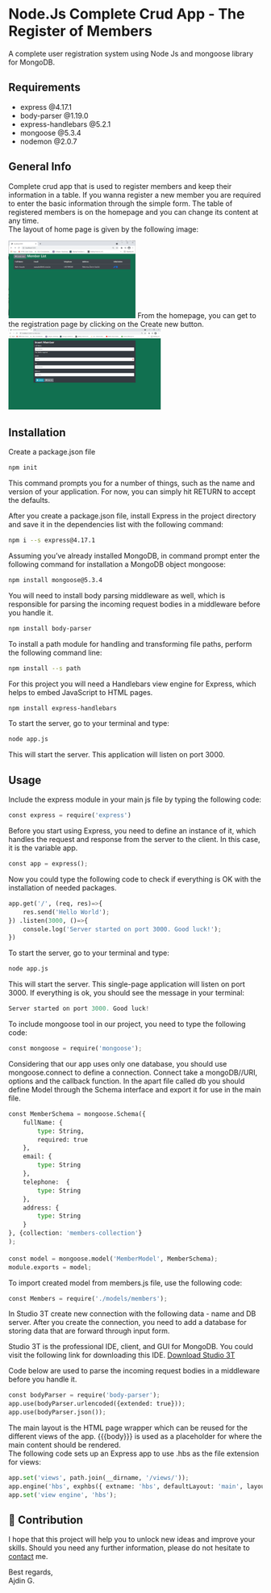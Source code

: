 # Node.Js Complete Crud App - The Register of Members
A complete user registration system using Node Js and mongoose library for MongoDB.
## Requirements 
* express @4.17.1
* body-parser @1.19.0
* express-handlebars @5.2.1
* mongoose @5.3.4
* nodemon @2.0.7

## General Info

Complete crud app that is used to register members and keep their information in a table. If you wanna register a new member you are required to enter the basic information through the simple form. The table of registered members is on the homepage and you can change its content at any time.  
The layout of home page is given by the following image:  
  
<img src="images/test1.PNG" width="50%" height="50%">    
From the homepage, you can get to the registration page by clicking on the Create new button.  
  
    
<img src="images/test2.PNG" width="60%" height="50%">

## Installation
Create a package.json file
```bash
npm init
```

This command prompts you for a number of things, such as the name and version of your application. For now, you can simply hit RETURN to accept the defaults.

After you create a package.json file, install Express in the project directory and save it in the dependencies list with the following command:

```bash
npm i --s express@4.17.1
```

Assuming you’ve already installed MongoDB, in command prompt enter the following command for installation a MongoDB object mongoose:

```bash
npm install mongoose@5.3.4
```

You will need to install body parsing middleware as well, which is responsible for parsing the incoming request bodies in a middleware before you handle it.
```bash
npm install body-parser
```

To install a path module for handling and transforming file paths, perform the following command line:
```bash
npm install --s path
``` 

For this project you will need a Handlebars view engine for Express, which helps to embed JavaScript to HTML pages.
```bash
npm install express-handlebars
```

To start the server, go to your terminal and type:
```bash
node app.js
```
This will start the server. This application will listen on port 3000.

## Usage
Include the express module in your main js file by typing the following code:

```python
const express = require('express')
```
Before you start using Express, you need to define an instance of it, which handles the request and response from the server to the client. In this case, it is the variable app.

```python
const app = express();
```

Now you could type the following code to check if everything is OK with the installation of needed packages.
```python
app.get('/', (req, res)=>{
    res.send('Hello World');
}) .listen(3000, ()=>{
    console.log('Server started on port 3000. Good luck!');
})
```
To start the server, go to your terminal and type:
```bash
node app.js
```
This will start the server. This single-page application will listen on port 3000. 
If everything is ok, you should see the message in your terminal: 
```python
Server started on port 3000. Good luck!
```
To include mongoose tool in our project, you need to type the following code:
```python
const mongoose = require('mongoose');
```
Considering that our app uses only one database, you should use mongoose.connect to define a connection. Connect take a mongoDB//URI, options and the callback function.
In the apart file called db you should define Model through the Schema interface and export it for use in the main file.
```python
const MemberSchema = mongoose.Schema({
    fullName: {
        type: String,
        required: true
    },
    email: {
        type: String
    },
    telephone:  {
        type: String
    },
    address: {
        type: String
    }
}, {collection: 'members-collection'}
);

const model = mongoose.model('MemberModel', MemberSchema);
module.exports = model;
```
To import created model from members.js file, use the following code:
```python
const Members = require('./models/members');
```
In Studio 3T create new connection with the following data - name and DB server. After you create the connection, you need to add a database for storing data that are forward through input form.
      
Studio 3T is the professional IDE, client, and GUI for MongoDB. You could visit the following link for downloading this IDE. 
[Download Studio 3T](https://studio3t.com/download/)  
  
Code below are used to parse the incoming request bodies in a middleware before you handle it.

```python
const bodyParser = require('body-parser');
app.use(bodyParser.urlencoded({extended: true}));
app.use(bodyParser.json());
```
The main layout is the HTML page wrapper which can be reused for the different views of the app. {{{body}}} is used as a placeholder for where the main content should be rendered.  
The following code sets up an Express app to use .hbs as the file extension for views:
```python
app.set('views', path.join(__dirname, '/views/'));
app.engine('hbs', exphbs({ extname: 'hbs', defaultLayout: 'main', layoutsDir: __dirname + '/views/layouts'}));
app.set('view engine', 'hbs');
```
## 🙌 Contribution
I hope that this project will help you to unlock new ideas and improve your skills. Should you need any further information, please do not hesitate to [contact](mailto:agagula3@etf.unsa.ba) me.  
  
Best regards,  
Ajdin G.
